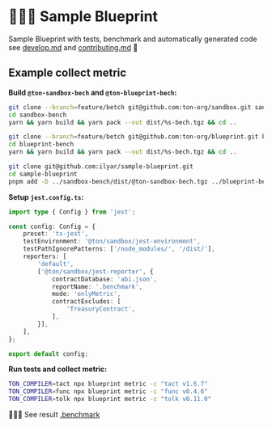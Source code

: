 # 👨🏻‍🔬 Sample Blueprint

Sample Blueprint with tests, benchmark and automatically generated code see [develop.md](develop.md) and [contributing.md](contributing.md) 🤗

## Example collect metric

**Build `@ton-sandbox-bech` and `@ton-blueprint-bech`:**

```bash
git clone --branch=feature/betch git@github.com:ton-org/sandbox.git sandbox-bench
cd sandbox-bench
yarn && yarn build && yarn pack --out dist/%s-bech.tgz && cd ..

git clone --branch=feature/betch git@github.com:ton-org/blueprint.git blueprint-bench
cd blueprint-bench
yarn && yarn build && yarn pack --out dist/%s-bech.tgz && cd ..

git clone git@github.com:ilyar/sample-blueprint.git
cd sample-blueprint
pnpm add -D ../sandbox-bench/dist/@ton-sandbox-bech.tgz ../blueprint-bench/dist/@ton-blueprint-bech.tgz
```

**Setup `jest.config.ts`:**

```ts
import type { Config } from 'jest';

const config: Config = {
    preset: 'ts-jest',
    testEnvironment: '@ton/sandbox/jest-environment',
    testPathIgnorePatterns: ['/node_modules/', '/dist/'],
    reporters: [
        'default',
        ['@ton/sandbox/jest-reporter', {
            contractDatabase: 'abi.json',
            reportName: '.benchmark',
            mode: 'onlyMetric',
            contractExcludes: [
                'TreasuryContract',
            ],
        }],
    ],
};

export default config;
```

**Run tests and collect metric:**

```bash
TON_COMPILER=tact npx blueprint metric -c "tact v1.6.7"
TON_COMPILER=func npx blueprint metric -c "func v0.4.6"
TON_COMPILER=tolk npx blueprint metric -c "tolk v0.11.0"
```

🧙🏻‍♂️ See result [.benchmark](.benchmark)
